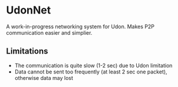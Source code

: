 # UdonNet

A work-in-progress networking system for Udon. Makes P2P communication easier and simplier.

## Limitations

- The communication is quite slow (1-2 sec) due to Udon limitation
- Data cannot be sent too frequently (at least 2 sec one packet), otherwise data may lost